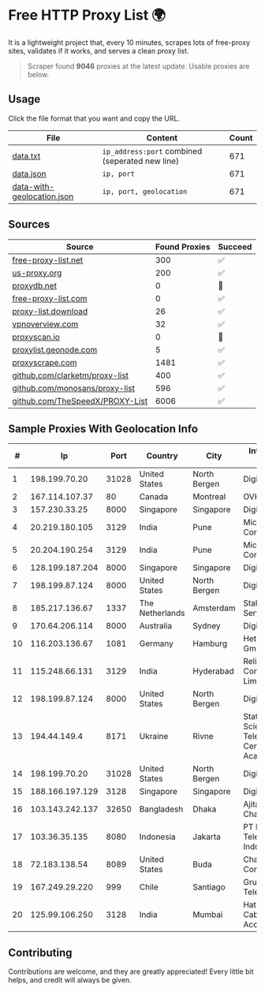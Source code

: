 
# Free HTTP Proxy List 🌍

It is a lightweight project that, every 10 minutes, scrapes lots of free-proxy sites, validates if it works, and serves a clean proxy list.


> Scraper found **9046** proxies at the latest update. Usable proxies are below.

## Usage

Click the file format that you want and copy the URL.


|File|Content|Count|
|----|-------|-----|
|[data.txt](https://raw.githubusercontent.com/themiralay/Proxy-List-World/master/data.txt)|`ip_address:port` combined (seperated new line)|671|
|[data.json](https://raw.githubusercontent.com/themiralay/Proxy-List-World/master/data.json)|`ip, port`|671|
|[data-with-geolocation.json](https://raw.githubusercontent.com/themiralay/Proxy-List-World/master/data-with-geolocation.json)|`ip, port, geolocation`|671|

## Sources

|Source|Found Proxies|Succeed|
|------|-------------|-------|
|[free-proxy-list.net](https://free-proxy-list.net)|300|✅|
|[us-proxy.org](https://www.us-proxy.org)|200|✅|
|[proxydb.net](http://proxydb.net)|0|🚫|
|[free-proxy-list.com](https://free-proxy-list.com/?page=&port=&type%5B%5D=http&type%5B%5D=https&up_time=0&search=Search)|0|✅|
|[proxy-list.download](https://www.proxy-list.download/HTTP)|26|✅|
|[vpnoverview.com](https://vpnoverview.com/privacy/anonymous-browsing/free-proxy-servers)|32|✅|
|[proxyscan.io](https://www.proxyscan.io)|0|🚫|
|[proxylist.geonode.com](https://proxylist.geonode.com/api/proxy-list?limit=300&page=1&sort_by=lastChecked&sort_type=desc&protocols=http,https)|5|✅|
|[proxyscrape.com](https://api.proxyscrape.com/v2/?request=displayproxies&protocol=http&timeout=10000&country=all&ssl=all&anonymity=all)|1481|✅|
|[github.com/clarketm/proxy-list](https://raw.githubusercontent.com/clarketm/proxy-list/master/proxy-list-raw.txt)|400|✅|
|[github.com/monosans/proxy-list](https://raw.githubusercontent.com/monosans/proxy-list/main/proxies/http.txt)|596|✅|
|[github.com/TheSpeedX/PROXY-List](https://raw.githubusercontent.com/TheSpeedX/PROXY-List/master/http.txt)|6006|✅|


## Sample Proxies With Geolocation Info

|#|Ip|Port|Country|City|Internet Service Provider|
|-|--|----|-------|----|-------------------------|
|1|198.199.70.20|31028|United States|North Bergen|DigitalOcean, LLC|
|2|167.114.107.37|80|Canada|Montreal|OVH SAS|
|3|157.230.33.25|8000|Singapore|Singapore|DigitalOcean, LLC|
|4|20.219.180.105|3129|India|Pune|Microsoft Corporation|
|5|20.204.190.254|3129|India|Pune|Microsoft Corporation|
|6|128.199.187.204|8000|Singapore|Singapore|DigitalOcean, LLC|
|7|198.199.87.124|8000|United States|North Bergen|DigitalOcean, LLC|
|8|185.217.136.67|1337|The Netherlands|Amsterdam|Stallion Network Services Limited|
|9|170.64.206.114|8000|Australia|Sydney|DigitalOcean, LLC|
|10|116.203.136.67|1081|Germany|Hamburg|Hetzner Online GmbH|
|11|115.248.66.131|3129|India|Hyderabad|Reliance Communications Limited|
|12|198.199.87.124|8000|United States|North Bergen|DigitalOcean, LLC|
|13|194.44.149.4|8171|Ukraine|Rivne|State Enterprise Scientific and Telecommunication Centre "Ukrainian Academic an|
|14|198.199.70.20|31028|United States|North Bergen|DigitalOcean, LLC|
|15|188.166.197.129|3128|Singapore|Singapore|DigitalOcean, LLC|
|16|103.143.242.137|32650|Bangladesh|Dhaka|Ajitava Chakraborty|
|17|103.36.35.135|8080|Indonesia|Jakarta|PT Mora Telematika Indonesia|
|18|72.183.138.54|8089|United States|Buda|Charter Communications|
|19|167.249.29.220|999|Chile|Santiago|Grupo Metrowan Telecom SPA|
|20|125.99.106.250|3128|India|Mumbai|Hathway IP over Cable Internet Access|



## Contributing

Contributions are welcome, and they are greatly appreciated! Every
little bit helps, and credit will always be given.


